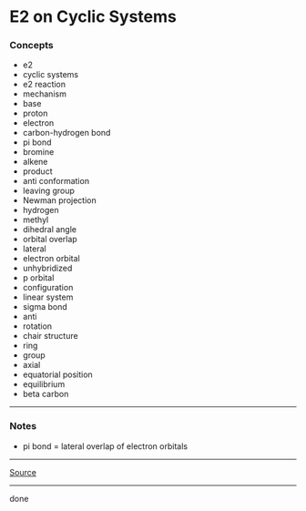 # E2 on Cyclic Systems

### Concepts

- e2
- cyclic systems
- e2 reaction
- mechanism
- base
- proton
- electron
- carbon-hydrogen bond
- pi bond
- bromine
- alkene
- product
- anti conformation
- leaving group
- Newman projection
- hydrogen
- methyl
- dihedral angle
- orbital overlap
- lateral
- electron orbital
- unhybridized
- p orbital
- configuration
- linear system
- sigma bond
- anti
- rotation
- chair structure
- ring
- group
- axial
- equatorial position
- equilibrium
- beta carbon

---

### Notes

- pi bond = lateral overlap of electron orbitals

---

[Source](https://youtu.be/TMc6yYTu9Hc)

---

done